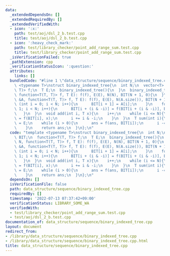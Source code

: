 ```yaml
---
data:
  _extendedDependsOn: []
  _extendedRequiredBy: []
  _extendedVerifiedWith:
  - icon: ':x:'
    path: test/aoj/dsl_2_b.test.cpp
    title: test/aoj/dsl_2_b.test.cpp
  - icon: ':heavy_check_mark:'
    path: test/library_checker/point_add_range_sum.test.cpp
    title: test/library_checker/point_add_range_sum.test.cpp
  _isVerificationFailed: true
  _pathExtension: cpp
  _verificationStatusIcon: ':question:'
  attributes:
    links: []
  bundledCode: "#line 1 \"data_structure/sequence/binary_indexed_tree.cpp\"\ntemplate\
    \ <typename T>\nstruct binary_indexed_tree{\n  int N;\n  vector<T> BIT;\n  function<T(T,\
    \ T)> f;\n  T E;\n  binary_indexed_tree(){\n  }\n  binary_indexed_tree(int N,\
    \ function<T(T, T)> f, T E): f(f), E(E), N(N), BIT(N + 1, 0){\n  }\n  binary_indexed_tree(vector<T>\
    \ &A, function<T(T, T)> f, T E): f(f), E(E), N(A.size()), BIT(N + 1){\n    for\
    \ (int i = 0; i < N; i++){\n      BIT[i + 1] = A[i];\n    }\n    for (int i =\
    \ 1; i < N; i++){\n      BIT[i + (i & -i)] = f(BIT[i + (i & -i)], BIT[i]);\n \
    \   }\n  }\n  void add(int i, T x){\n    i++;\n    while (i <= N){\n      BIT[i]\
    \ = f(BIT[i], x);\n      i += i & -i;\n    }\n  }\n  T sum(int i){\n    T ans\
    \ = E;\n    while (i > 0){\n      ans = f(ans, BIT[i]);\n      i -= i & -i;\n\
    \    }\n    return ans;\n  }\n};\n"
  code: "template <typename T>\nstruct binary_indexed_tree{\n  int N;\n  vector<T>\
    \ BIT;\n  function<T(T, T)> f;\n  T E;\n  binary_indexed_tree(){\n  }\n  binary_indexed_tree(int\
    \ N, function<T(T, T)> f, T E): f(f), E(E), N(N), BIT(N + 1, 0){\n  }\n  binary_indexed_tree(vector<T>\
    \ &A, function<T(T, T)> f, T E): f(f), E(E), N(A.size()), BIT(N + 1){\n    for\
    \ (int i = 0; i < N; i++){\n      BIT[i + 1] = A[i];\n    }\n    for (int i =\
    \ 1; i < N; i++){\n      BIT[i + (i & -i)] = f(BIT[i + (i & -i)], BIT[i]);\n \
    \   }\n  }\n  void add(int i, T x){\n    i++;\n    while (i <= N){\n      BIT[i]\
    \ = f(BIT[i], x);\n      i += i & -i;\n    }\n  }\n  T sum(int i){\n    T ans\
    \ = E;\n    while (i > 0){\n      ans = f(ans, BIT[i]);\n      i -= i & -i;\n\
    \    }\n    return ans;\n  }\n};\n"
  dependsOn: []
  isVerificationFile: false
  path: data_structure/sequence/binary_indexed_tree.cpp
  requiredBy: []
  timestamp: '2022-07-13 07:37:42+09:00'
  verificationStatus: LIBRARY_SOME_WA
  verifiedWith:
  - test/library_checker/point_add_range_sum.test.cpp
  - test/aoj/dsl_2_b.test.cpp
documentation_of: data_structure/sequence/binary_indexed_tree.cpp
layout: document
redirect_from:
- /library/data_structure/sequence/binary_indexed_tree.cpp
- /library/data_structure/sequence/binary_indexed_tree.cpp.html
title: data_structure/sequence/binary_indexed_tree.cpp
---
```

